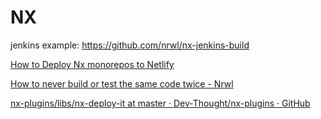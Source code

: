 # NX

jenkins example: https://github.com/nrwl/nx-jenkins-build

[How to Deploy Nx monorepos to Netlify](https://www.netlify.com/blog/2020/04/21/deploying-nx-monorepos-to-netlify/)

[How to never build or test the same code twice - Nrwl](https://blog.nrwl.io/how-to-never-build-or-test-the-same-code-twice-2dc58e413279)

[nx-plugins/libs/nx-deploy-it at master · Dev-Thought/nx-plugins · GitHub](https://github.com/Dev-Thought/nx-plugins/tree/master/libs/nx-deploy-it)
